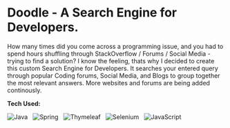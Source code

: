 # Doodle - A Search Engine for Developers.

How many times did you come across a programming issue, and you had to spend hours shuffling through StackOverflow / Forums / Social Media - trying to find a solution?
I know the feeling, thats why I decided to create this custom Search Engine for Developers. It searches your entered query through popular Coding forums, Social Media, and Blogs to group together the most relevant answers. More websites and forums are being added continously.


**Tech Used:**

![Java](https://img.shields.io/badge/java-black?style=for-the-badge&logo=openjdk) &nbsp; ![Spring](https://img.shields.io/badge/spring-black?style=for-the-badge&logo=spring) &nbsp; ![Thymeleaf](https://img.shields.io/badge/thymeleaf-black?style=for-the-badge&logo=thymeleaf) &nbsp; ![Selenium](https://img.shields.io/badge/selenium-black?style=for-the-badge&logo=selenium) &nbsp; ![JavaScript](https://img.shields.io/badge/javascript-black?style=for-the-badge&logo=javascript)
